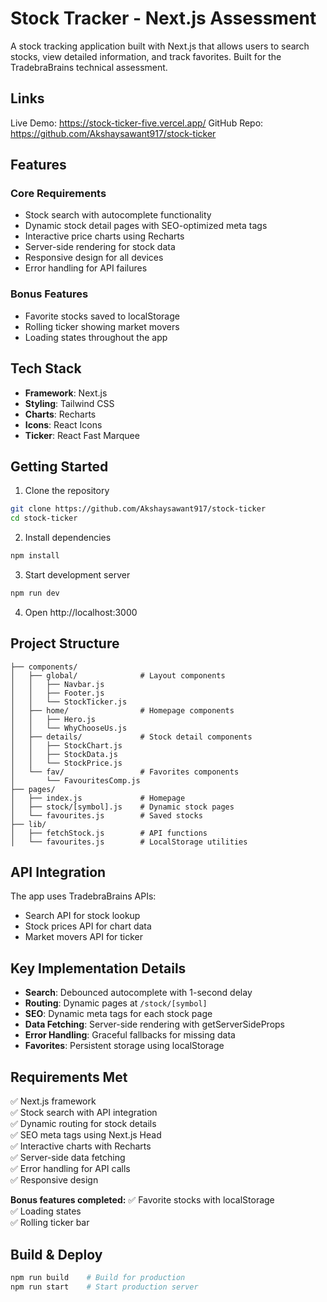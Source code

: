 # Stock Tracker - Next.js Assessment

A stock tracking application built with Next.js that allows users to search stocks, view detailed information, and track favorites. Built for the TradebraBrains technical assessment.

## Links
Live Demo: https://stock-ticker-five.vercel.app/
GitHub Repo: https://github.com/Akshaysawant917/stock-ticker

## Features

### Core Requirements
- Stock search with autocomplete functionality
- Dynamic stock detail pages with SEO-optimized meta tags
- Interactive price charts using Recharts
- Server-side rendering for stock data
- Responsive design for all devices
- Error handling for API failures

### Bonus Features
- Favorite stocks saved to localStorage
- Rolling ticker showing market movers
- Loading states throughout the app

## Tech Stack

- **Framework**: Next.js
- **Styling**: Tailwind CSS
- **Charts**: Recharts
- **Icons**: React Icons
- **Ticker**: React Fast Marquee

## Getting Started

1. Clone the repository
```bash
git clone https://github.com/Akshaysawant917/stock-ticker
cd stock-ticker
```

2. Install dependencies
```bash
npm install
```

3. Start development server
```bash
npm run dev
```

4. Open http://localhost:3000

## Project Structure

```
├── components/
│   ├── global/              # Layout components
│   │   ├── Navbar.js
│   │   ├── Footer.js
│   │   └── StockTicker.js
│   ├── home/                # Homepage components
│   │   ├── Hero.js
│   │   └── WhyChooseUs.js
│   ├── details/             # Stock detail components
│   │   ├── StockChart.js
│   │   ├── StockData.js
│   │   └── StockPrice.js
│   └── fav/                 # Favorites components
│       └── FavouritesComp.js
├── pages/
│   ├── index.js             # Homepage
│   ├── stock/[symbol].js    # Dynamic stock pages
│   └── favourites.js        # Saved stocks
├── lib/
│   ├── fetchStock.js        # API functions
│   └── favourites.js        # LocalStorage utilities
```

## API Integration

The app uses TradebraBrains APIs:
- Search API for stock lookup
- Stock prices API for chart data
- Market movers API for ticker

## Key Implementation Details

- **Search**: Debounced autocomplete with 1-second delay
- **Routing**: Dynamic pages at `/stock/[symbol]`
- **SEO**: Dynamic meta tags for each stock page
- **Data Fetching**: Server-side rendering with getServerSideProps
- **Error Handling**: Graceful fallbacks for missing data
- **Favorites**: Persistent storage using localStorage

## Requirements Met

✅ Next.js framework  
✅ Stock search with API integration  
✅ Dynamic routing for stock details  
✅ SEO meta tags using Next.js Head  
✅ Interactive charts with Recharts  
✅ Server-side data fetching  
✅ Error handling for API calls  
✅ Responsive design  

**Bonus features completed:**
✅ Favorite stocks with localStorage  
✅ Loading states  
✅ Rolling ticker bar  

## Build & Deploy

```bash
npm run build    # Build for production
npm run start    # Start production server
```


